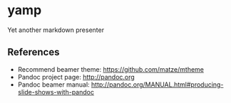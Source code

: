 # yamp
Yet another markdown presenter

## References
* Recommend beamer theme: https://github.com/matze/mtheme
* Pandoc project page: http://pandoc.org
* Pandoc beamer manual: http://pandoc.org/MANUAL.html#producing-slide-shows-with-pandoc
